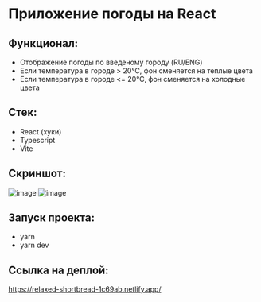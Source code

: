 # Приложение погоды на React

## Функционал:
* Отображение погоды по введеному городу (RU/ENG)
* Если температура в городе > 20°С, фон сменяется на теплые цвета
* Если температура в городе <= 20°С, фон сменяется на холодные цвета

## Стек:
* React (хуки)
* Typescript
* Vite

## Скриншот:
![image](https://user-images.githubusercontent.com/35453616/216940683-3eaa5bd3-f96b-46cb-8169-07c3d691eb47.png)
![image](https://user-images.githubusercontent.com/35453616/216940766-7894a797-04aa-4b2e-b6df-b71817d88093.png)

## Запуск проекта:
* yarn
* yarn dev

## Ссылка на деплой:
https://relaxed-shortbread-1c69ab.netlify.app/

